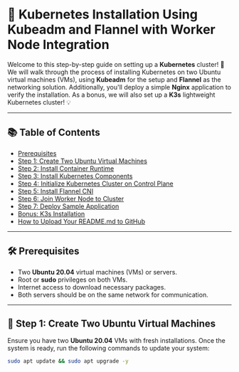 # 🚀 Kubernetes Installation Using Kubeadm and Flannel with Worker Node Integration

Welcome to this step-by-step guide on setting up a **Kubernetes** cluster! 🎉 We will walk through the process of installing Kubernetes on two Ubuntu virtual machines (VMs), using **Kubeadm** for the setup and **Flannel** as the networking solution. Additionally, you'll deploy a simple **Nginx** application to verify the installation. As a bonus, we will also set up a **K3s** lightweight Kubernetes cluster! 💡

---

## 📚 Table of Contents

- [Prerequisites](#prerequisites)
- [Step 1: Create Two Ubuntu Virtual Machines](#step-1-create-two-ubuntu-virtual-machines)
- [Step 2: Install Container Runtime](#step-2-install-container-runtime)
- [Step 3: Install Kubernetes Components](#step-3-install-kubernetes-components)
- [Step 4: Initialize Kubernetes Cluster on Control Plane](#step-4-initialize-kubernetes-cluster-on-control-plane)
- [Step 5: Install Flannel CNI](#step-5-install-flannel-cni)
- [Step 6: Join Worker Node to Cluster](#step-6-join-worker-node-to-cluster)
- [Step 7: Deploy Sample Application](#step-7-deploy-sample-application)
- [Bonus: K3s Installation](#bonus-k3s-installation)
- [How to Upload Your README.md to GitHub](#how-to-upload-your-readmemd-to-github)

---

## 🛠️ Prerequisites

- Two **Ubuntu 20.04** virtual machines (VMs) or servers.
- Root or **sudo** privileges on both VMs.
- Internet access to download necessary packages.
- Both servers should be on the same network for communication.

---

## 🔧 Step 1: Create Two Ubuntu Virtual Machines

Ensure you have two **Ubuntu 20.04** VMs with fresh installations. Once the system is ready, run the following commands to update your system:

```bash
sudo apt update && sudo apt upgrade -y
